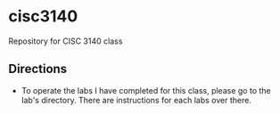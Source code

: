# cisc3140
Repository for CISC 3140 class

## Directions
- To operate the labs I have completed for this class, please go to the lab's directory. There are instructions for each labs over there.
